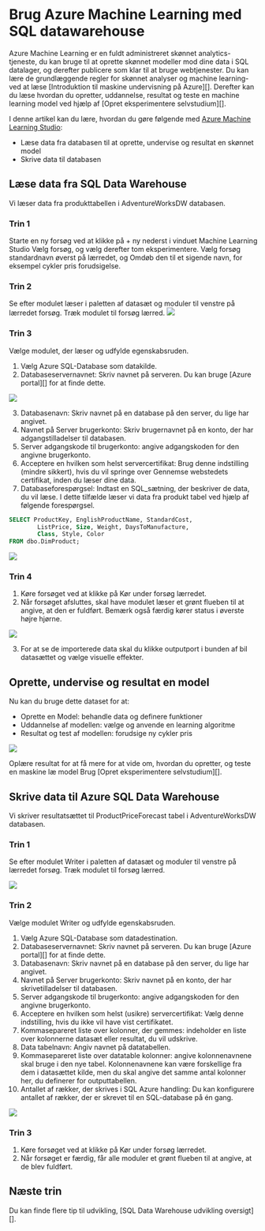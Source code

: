 <properties
   pageTitle="Bruge Azure Machine Learning med SQL datawarehouse | Microsoft Azure"
   description="Selvstudium til brug af Azure Machine Learning med Azure SQL Data Warehouse til udvikling af løsninger."
   services="sql-data-warehouse"
   documentationCenter="NA"
   authors="kevinvngo"
   manager="barbkess"
   editor=""/>

<tags
   ms.service="sql-data-warehouse"
   ms.devlang="NA"
   ms.topic="article"
   ms.tgt_pltfrm="NA"
   ms.workload="data-services"
   ms.date="08/16/2016"
   ms.author="kevin;barbkess;sonyama"/>

# <a name="use-azure-machine-learning-with-sql-data-warehouse"></a>Brug Azure Machine Learning med SQL datawarehouse

Azure Machine Learning er en fuldt administreret skønnet analytics-tjeneste, du kan bruge til at oprette skønnet modeller mod dine data i SQL datalager, og derefter publicere som klar til at bruge webtjenester. Du kan lære de grundlæggende regler for skønnet analyser og machine learning-ved at læse [Introduktion til maskine undervisning på Azure][].  Derefter kan du læse hvordan du opretter, uddannelse, resultat og teste en machine learning model ved hjælp af [Opret eksperimentere selvstudium][].

I denne artikel kan du lære, hvordan du gøre følgende med [Azure Machine Learning Studio][]:

- Læse data fra databasen til at oprette, undervise og resultat en skønnet model
- Skrive data til databasen


## <a name="read-data-from-sql-data-warehouse"></a>Læse data fra SQL Data Warehouse

Vi læser data fra produkttabellen i AdventureWorksDW databasen.

### <a name="step-1"></a>Trin 1

Starte en ny forsøg ved at klikke på + ny nederst i vinduet Machine Learning Studio Vælg forsøg, og vælg derefter tom eksperimentere. Vælg forsøg standardnavn øverst på lærredet, og Omdøb den til et sigende navn, for eksempel cykler pris forudsigelse.

### <a name="step-2"></a>Trin 2

Se efter modulet læser i paletten af datasæt og moduler til venstre på lærredet forsøg. Træk modulet til forsøg lærred.
![][drag_reader]

### <a name="step-3"></a>Trin 3

Vælge modulet, der læser og udfylde egenskabsruden.

1. Vælg Azure SQL-Database som datakilde.
2. Databaseservernavnet: Skriv navnet på serveren. Du kan bruge [Azure portal][] for at finde dette.

![][server_name]

3. Databasenavn: Skriv navnet på en database på den server, du lige har angivet.
4. Navnet på Server brugerkonto: Skriv brugernavnet på en konto, der har adgangstilladelser til databasen.
5. Server adgangskode til brugerkonto: angive adgangskoden for den angivne brugerkonto.
6. Acceptere en hvilken som helst servercertifikat: Brug denne indstilling (mindre sikkert), hvis du vil springe over Gennemse webstedets certifikat, inden du læser dine data.
7. Databaseforespørgsel: Indtast en SQL_sætning, der beskriver de data, du vil læse. I dette tilfælde læser vi data fra produkt tabel ved hjælp af følgende forespørgsel.


```SQL
SELECT ProductKey, EnglishProductName, StandardCost,
        ListPrice, Size, Weight, DaysToManufacture,
        Class, Style, Color
FROM dbo.DimProduct;
```

![][reader_properties]

### <a name="step-4"></a>Trin 4

1. Køre forsøget ved at klikke på Kør under forsøg lærredet.
2. Når forsøget afsluttes, skal have modulet læser et grønt flueben til at angive, at den er fuldført. Bemærk også færdig kører status i øverste højre hjørne.

![][run]

3. For at se de importerede data skal du klikke outputport i bunden af bil datasættet og vælge visuelle effekter.


## <a name="create-train-and-score-a-model"></a>Oprette, undervise og resultat en model

Nu kan du bruge dette dataset for at:

- Oprette en Model: behandle data og definere funktioner
- Uddannelse af modellen: vælge og anvende en learning algoritme
- Resultat og test af modellen: forudsige ny cykler pris


![][model]

Oplære resultat for at få mere for at vide om, hvordan du opretter, og teste en maskine læ model Brug [Opret eksperimentere selvstudium][].

## <a name="write-data-to-azure-sql-data-warehouse"></a>Skrive data til Azure SQL Data Warehouse

Vi skriver resultatsættet til ProductPriceForecast tabel i AdventureWorksDW databasen.

### <a name="step-1"></a>Trin 1

Se efter modulet Writer i paletten af datasæt og moduler til venstre på lærredet forsøg. Træk modulet til forsøg lærred.

![][drag_writer]

### <a name="step-2"></a>Trin 2

Vælge modulet Writer og udfylde egenskabsruden.

1. Vælg Azure SQL-Database som datadestination.
2. Databaseservernavnet: Skriv navnet på serveren. Du kan bruge [Azure portal][] for at finde dette.
3. Databasenavn: Skriv navnet på en database på den server, du lige har angivet.
4. Navnet på Server brugerkonto: Skriv navnet på en konto, der har skrivetilladelser til databasen.
5. Server adgangskode til brugerkonto: angive adgangskoden for den angivne brugerkonto.
6. Acceptere en hvilken som helst (usikre) servercertifikat: Vælg denne indstilling, hvis du ikke vil have vist certifikatet.
7. Kommasepareret liste over kolonner, der gemmes: indeholder en liste over kolonnerne datasæt eller resultat, du vil udskrive.
8. Data tabelnavn: Angiv navnet på datatabellen.
9. Kommasepareret liste over datatable kolonner: angive kolonnenavnene skal bruge i den nye tabel. Kolonnenavnene kan være forskellige fra dem i datasættet kilde, men du skal angive det samme antal kolonner her, du definerer for outputtabellen.
10. Antallet af rækker, der skrives i SQL Azure handling: Du kan konfigurere antallet af rækker, der er skrevet til en SQL-database på én gang.

![][writer_properties]

### <a name="step-3"></a>Trin 3

1. Køre forsøget ved at klikke på Kør under forsøg lærredet.
2. Når forsøget er færdig, får alle moduler et grønt flueben til at angive, at de blev fuldført.

## <a name="next-steps"></a>Næste trin

Du kan finde flere tip til udvikling, [SQL Data Warehouse udvikling oversigt][].

<!--Image references-->

[drag_reader]: ./media/sql-data-warehouse-integrate-azure-machine-learning/ml-drag-reader.png
[server_name]: ./media/sql-data-warehouse-integrate-azure-machine-learning/dw-server-name.png
[reader_properties]: ./media/sql-data-warehouse-integrate-azure-machine-learning/ml-reader-properties.png
[run]: ./media/sql-data-warehouse-integrate-azure-machine-learning/ml-finished-running.png
[model]: ./media/sql-data-warehouse-integrate-azure-machine-learning/ml-create-train-score-model.png
[drag_writer]: ./media/sql-data-warehouse-integrate-azure-machine-learning/ml-drag-writer.png
[writer_properties]: ./media/sql-data-warehouse-integrate-azure-machine-learning/ml-writer-properties.png

<!--Article references-->

[Oversigt over SQL Data Warehouse udvikling]: ./sql-data-warehouse-overview-develop.md
[Oprette forsøg selvstudium]: https://azure.microsoft.com/documentation/articles/machine-learning-create-experiment/
[Introduktion til machine learning på Azure]: https://azure.microsoft.com/documentation/articles/machine-learning-what-is-machine-learning/
[Azure Machine Learning Studio]: https://studio.azureml.net/Home
[Azure-portalen]: https://portal.azure.com/

<!--MSDN references-->

<!--Other Web references-->

[Azure Machine Learning documentation]: http://azure.microsoft.com/documentation/services/machine-learning/
